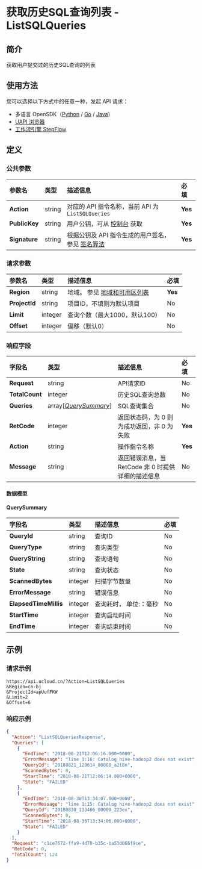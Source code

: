# 获取历史SQL查询列表 - ListSQLQueries

## 简介

获取用户提交过的历史SQL查询的列表





## 使用方法

您可以选择以下方式中的任意一种，发起 API 请求：
- 多语言 OpenSDK（[Python](https://github.com/ucloud/ucloud-sdk-python3) / [Go](https://github.com/ucloud/ucloud-sdk-go) / [Java](https://github.com/ucloud/ucloud-sdk-java)）
- [UAPI 浏览器](https://console.ucloud.cn/uapi/detail?id=ListSQLQueries)
- [工作流引擎 StepFlow](https://console.ucloud.cn/stepflow/manage/)

## 定义

### 公共参数

| 参数名 | 类型 | 描述信息 | 必填 |
|:---|:---|:---|:---|
| **Action**     | string  | 对应的 API 指令名称，当前 API 为 `ListSQLQueries`                        | **Yes** |
| **PublicKey**  | string  | 用户公钥，可从 [控制台](https://console.ucloud.cn/uapi/apikey) 获取                                             | **Yes** |
| **Signature**  | string  | 根据公钥及 API 指令生成的用户签名，参见 [签名算法](api/summary/signature.md)  | **Yes** |

### 请求参数

| 参数名 | 类型 | 描述信息 | 必填 |
|:---|:---|:---|:---|
| **Region** | string | 地域。 参见 [地域和可用区列表](api/summary/regionlist) |**Yes**|
| **ProjectId** | string | 项目ID，不填则为默认项目 |No|
| **Limit** | integer | 查询个数（最大1000，默认100） |No|
| **Offset** | integer | 偏移（默认0） |No|

### 响应字段

| 字段名 | 类型 | 描述信息 | 必填 |
|:---|:---|:---|:---|
| **Request** | string | API请求ID |No|
| **TotalCount** | integer | 历史SQL查询总数 |No|
| **Queries** | array[[*QuerySummary*](#QuerySummary)] | SQL查询集合 |No|
| **RetCode** | integer | 返回状态码，为 0 则为成功返回，非 0 为失败 |**Yes**|
| **Action** | string | 操作指令名称 |**Yes**|
| **Message** | string | 返回错误消息，当 RetCode 非 0 时提供详细的描述信息 |No|

#### 数据模型


#### QuerySummary

| 字段名 | 类型 | 描述信息 | 必填 |
|:---|:---|:---|:---|
| **QueryId** | string | 查询ID |No|
| **QueryType** | string | 查询类型 |No|
| **QueryString** | string | 查询语句 |No|
| **State** | string | 查询状态 |No|
| **ScannedBytes** | integer | 扫描字节数量 |No|
| **ErrorMessage** | string | 错误信息 |No|
| **ElapsedTimeMillis** | integer | 查询耗时， 单位:：毫秒 |No|
| **StartTime** | integer | 查询启动时间 |No|
| **EndTime** | integer | 查询结束时间 |No|

## 示例

### 请求示例
    
```
https://api.ucloud.cn/?Action=ListSQLQueries
&Region=cn-bj
&ProjectId=apUufFKW
&Limit=2
&Offset=6
```

### 响应示例
    
```json
{
  "Action": "ListSQLQueriesResponse",
  "Queries": [
    {
      "EndTime": "2018-08-21T12:06:16.000+0000",
      "ErrorMessage": "line 1:16: Catalog hive-hadoop2 does not exist",
      "QueryId": "20180821_120614_00000_a2t8n",
      "ScannedBytes": 0,
      "StartTime": "2018-08-21T12:06:14.000+0000",
      "State": "FAILED"
    },
    {
      "EndTime": "2018-08-30T13:34:07.000+0000",
      "ErrorMessage": "line 1:15: Catalog hive-hadoop2 does not exist",
      "QueryId": "20180830_133406_00000_223ex",
      "ScannedBytes": 0,
      "StartTime": "2018-08-30T13:34:06.000+0000",
      "State": "FAILED"
    }
  ],
  "Request": "c1ce7672-ffa9-4d70-b35c-ba53d066f9ce",
  "RetCode": 0,
  "TotalCount": 124
}
```




